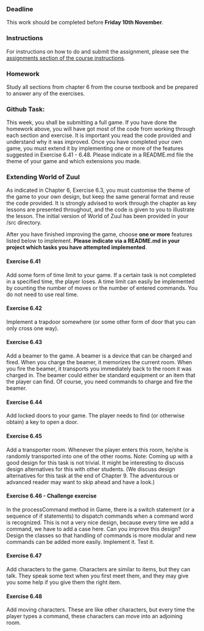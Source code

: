 ### Deadline
This work should be completed before **Friday 10th November**.

### Instructions
For instructions on how to do and submit the assignment, please see the
[assignments section of the course instructions](https://gits-15.sys.kth.se/inda-17/course-instructions#assignments).

### Homework
Study all sections from chapter 6 from the course textbook and be prepared to
answer any of the exercises.

### Github Task:
This week, you shall be submitting a full game. If you have done the homework
above, you will have got most of the code from working through each section and
exercise. It is important you read the code provided and understand why it was
improved. Once you have completed your own game, you must extend it by
implementing one or more of the features suggested in Exercise 6.41 - 6.48.
Please indicate in a README.md file the theme of your game and which extensions
you made.

### Extending World of Zuul
As indicated in Chapter 6, Exercise 6.3, you must customise the theme of the
game to your own design, but keep the same general format and reuse the code
provided.  It is strongly advised to work through the chapter as key lessons
are presented throughout, and the code is given to you to illustrate the
lesson.  The initial version of World of Zuul has been provided in your /src
directory.

After you have finished improving the game, choose **one or more** features
listed below to implement. **Please indicate via a README.md in your project
which tasks you have attempted implemented**.

#### Exercise 6.41
Add some form of time limit to your game. If a certain task is not completed in
a specified time, the player loses. A time limit can easily be implemented by
counting the number of moves or the number of entered commands. You do not need
to use real time.

#### Exercise 6.42
Implement a trapdoor somewhere (or some other form of door that you can only
cross one way).

#### Exercise 6.43
Add a beamer to the game. A beamer is a device that can be charged and fired.
When you charge the beamer, it memorizes the current room. When you fire the
beamer, it transports you immediately back to the room it was charged in. The
beamer could either be standard equipment or an item that the player can find.
Of course, you need commands to charge and fire the beamer.

#### Exercise 6.44
Add locked doors to your game. The player needs to find (or otherwise obtain) a
key to open a door.

#### Exercise 6.45
Add a transporter room. Whenever the player enters this room, he/she is
randomly transported into one of the other rooms. Note: Coming up with a good
design for this task is not trivial. It might be interesting to discuss design
alternatives for this with other students. (We discuss design alternatives for
this task at the end of Chapter 9. The adventurous or advanced reader may want
to skip ahead and have a look.)

#### Exercise 6.46 - Challenge exercise
In the processCommand method in Game, there is a switch statement (or a
sequence of if statements) to dispatch commands when a command word is
recognized. This is not a very nice design, because every time we add a
command, we have to add a case here. Can you improve this design? Design the
classes so that handling of commands is more modular and new commands can be
added more easily. Implement it. Test it.

#### Exercise 6.47
Add characters to the game. Characters are similar to items, but they can talk.
They speak some text when you first meet them, and they may give you some help
if you give them the right item.

#### Exercise 6.48
Add moving characters. These are like other characters, but every time the
player types a command, these characters can move into an adjoining room.
